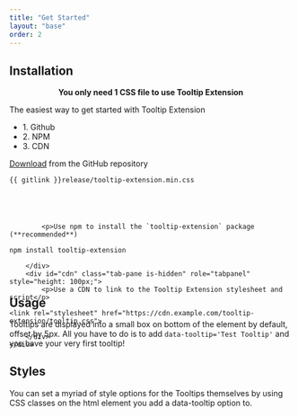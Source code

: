 ```yaml
---
title: "Get Started"
layout: "base"
order: 2
---
```


<h2 class="subtitle is-2 my-4">Installation</h2>

<center><strong>You only need 1 CSS file to use Tooltip Extension</strong></center>
<div data-pagefind-body>
<div class="panel mt-4">
    <p class="panel-heading">The easiest way to get started with Tooltip Extension</p>
        <div class="panel-tabs">
            <div class="tabs is-toggle is-boxed">
<ul class="mt-2">
    <li class="is-active" data-toggle="tab" data-target="#github" aria-selected="true"><a>1. Github</a></li>
    <li data-toggle="tab" data-target="#npm" aria-selected="false"><a>2. NPM</a></li>
    <li data-toggle="tab" data-target="#cdn" aria-selected="false"><a>3. CDN</a></li>
</ul>
            </div>
        </div>
    <div class="panel-block tab-content mt-2">
        <div id="github" class="tab-pane is-active" role="tabpanel" style="height: 100px;">        
            <p>
            <a href="{{ gitlink }}/release/tooltip-extension.min.css" target="_blank" rel="noreferrer noopener">Download</a> from the GitHub repository</p>            
<pre class="language-html copy-to-clipboard "><code>{{ gitlink }}release/tooltip-extension.min.css</code></pre>
        </div>
        <div id="npm" class="tab-pane is-hidden" role="tabpanel" style="height: 100px;">

            <p>Use npm to install the `tooltip-extension` package (**recommended**)

<pre class="language-bash copy-to-clipboard"><code>npm install tooltip-extension</code></pre>
        </div>
        <div id="cdn" class="tab-pane is-hidden" role="tabpanel" style="height: 100px;">
            <p>Use a CDN to link to the Tooltip Extension stylesheet and script</p>
<pre class="language-html copy-to-clipboard"><code>&lt;link rel="stylesheet" href="https://cdn.example.com/tooltip-extension/tooltip.css"&gt;</code></pre>
        </div>
    </div>    
</div>


<h2 class="subtitle is-3 mt-2 mb-4">Usage</h2>
<p>
    Tooltips are displayed into a small box on bottom of the element by default, offset by 5px. 
    All you have to do is to add <code data-tooltip="Test Tooltip">data-tooltip='Test Tooltip'</code>&nbsp;and you have your very first tooltip!
</p>

<h2 class="subtitle is-3 my-4">Styles</h2>
<p>
    You can set a myriad of style options for the Tooltips themselves by using CSS classes on the html element you add a data-tooltip option to.
</p>
</div>
